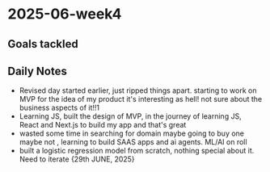 # 2025-06-week4

## Goals tackled

## Daily Notes
- Revised day started earlier, just ripped things apart. starting to work on MVP for the idea of my product it's interesting as hell! not sure about the business aspects of it!!1
- Learning JS, built the design of MVP, in the journey of learning JS, React and Next.js to build my app and that's great
- wasted some time in searching for domain maybe going to buy one maybe not , learning to build SAAS apps and ai agents. ML/AI on roll
- built a logistic regression model from scratch, nothing special about it. Need to iterate {29th JUNE, 2025}
